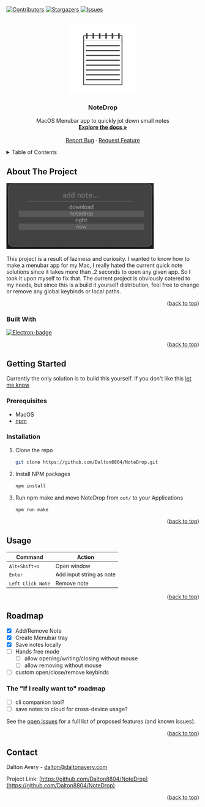 <!-- Improved compatibility of back to top link: See: https://github.com/othneildrew/Best-README-Template/pull/73 -->
<a id="readme-top"></a>
<!--
*** Thanks for checking out the Best-README-Template. If you have a suggestion
*** that would make this better, please fork the repo and create a pull request
*** or simply open an issue with the tag "enhancement".
*** Don't forget to give the project a star!
*** Thanks again! Now go create something AMAZING! :D
-->



<!-- PROJECT SHIELDS -->
<!--
*** I'm using markdown "reference style" links for readability.
*** Reference links are enclosed in brackets [ ] instead of parentheses ( ).
*** See the bottom of this document for the declaration of the reference variables
*** for contributors-url, forks-url, etc. This is an optional, concise syntax you may use.
*** https://www.markdownguide.org/basic-syntax/#reference-style-links
-->
[![Contributors][contributors-shield]][contributors-url]
[![Stargazers][stars-shield]][stars-url]
[![Issues][issues-shield]][issues-url]
<!-- [![project_license][license-shield]][license-url] -->



<!-- PROJECT LOGO -->
<br />
<div align="center">
  <a href="https://github.com/Dalton8804/NoteDrop">
    <img src="public/assets/dockIcon.icns" alt="Logo" width="180" height="180">
  </a>

<h3 align="center">NoteDrop</h3>

  <p align="center">
    MacOS Menubar app to quickly jot down small notes
    <br />
    <a href="https://github.com/Dalton8804/NoteDrop"><strong>Explore the docs »</strong></a>
    <br />
    <br />
    <!-- <a href="https://github.com/Dalton8804/NoteDrop">View Demo</a> -->
    <!-- &middot; -->
    <a href="https://github.com/Dalton8804/NoteDrop/issues/new?labels=bug">Report Bug</a>
    &middot;
    <a href="https://github.com/Dalton8804/NoteDrop/issues/new?labels=enhancement">Request Feature</a>
  </p>
</div>



<!-- TABLE OF CONTENTS -->
<details>
  <summary>Table of Contents</summary>
  <ol>
    <li>
      <a href="#about-the-project">About The Project</a>
      <ul>
        <li><a href="#built-with">Built With</a></li>
      </ul>
    </li>
    <li>
      <a href="#getting-started">Getting Started</a>
      <ul>
        <li><a href="#prerequisites">Prerequisites</a></li>
        <li><a href="#installation">Installation</a></li>
      </ul>
    </li>
    <li><a href="#usage">Usage</a></li>
    <li>
      <a href="#roadmap">Roadmap</a>
      <ul>
        <li><a href='#the-If-I-really-want-to-roadmap'>The "If I really want to" roadmap</a></li>
      </ul>
    </li>
    <!-- <li><a href="#contributing">Contributing</a></li>
    <li><a href="#license">License</a></li> -->
    <li><a href="#contact">Contact</a></li>
    <li><a href="#acknowledgments">Acknowledgments</a></li>
  </ol>
</details>



<!-- ABOUT THE PROJECT -->
## About The Project

[![NoteDrop Screen Shot][product-screenshot]](https://github.com/Dalton8804/NoteDrop)

This project is a result of laziness and curiosity. I wanted to know how to make a menubar app for my Mac, I really hated the current quick note solutions since it takes more than .2 seconds to open any given app. So I took it upon myself to fix that. The current project is obviously catered to my needs, but since this is a build it yourself distribution, feel free to change or remove any global keybinds or local paths.

<p align="right">(<a href="#readme-top">back to top</a>)</p>



### Built With

[![Electron-badge]][Electron-url]

<p align="right">(<a href="#readme-top">back to top</a>)</p>



<!-- GETTING STARTED -->
## Getting Started

Currently the only solution is to build this yourself. If you don't like this [let me know](#contact)

### Prerequisites

- MacOS
- [npm](https://docs.npmjs.com/downloading-and-installing-node-js-and-npm)

### Installation

1. Clone the repo
   ```sh
   git clone https://github.com/Dalton8804/NoteDrop.git
   ```
2. Install NPM packages
   ```sh
   npm install
   ```
3. Run npm make and move NoteDrop from `out/` to your Applications
   ```sh
   npm run make
   ```

<p align="right">(<a href="#readme-top">back to top</a>)</p>



<!-- USAGE -->
## Usage

| Command  | Action |
| ------------- | ------------- |
| `Alt+Shift+o`  | Open window  |
| `Enter`  | Add input string as note  |
| `Left Click Note` | Remove note |


<p align="right">(<a href="#readme-top">back to top</a>)</p>



<!-- ROADMAP -->
## Roadmap

- [x] Add/Remove Note
- [x] Create Menubar tray
- [x] Save notes locally
- [ ] Hands free mode
  - [ ] allow opening/writing/closing without mouse
  - [ ] allow removing without mouse
- [ ] custom open/close/remove keybinds

### The "If I really want to" roadmap

- [ ] cli companion tool?
- [ ] save notes to cloud for cross-device usage?

See the [open issues](https://github.com/Dalton8804/NoteDrop/issues) for a full list of proposed features (and known issues).

<p align="right">(<a href="#readme-top">back to top</a>)</p>



<!-- CONTRIBUTING
## Contributing

Contributions are what make the open source community such an amazing place to learn, inspire, and create. Any contributions you make are **greatly appreciated**.

If you have a suggestion that would make this better, please fork the repo and create a pull request. You can also simply open an issue with the tag "enhancement".
Don't forget to give the project a star! Thanks again!

1. Fork the Project
2. Create your Feature Branch (`git checkout -b feature/AmazingFeature`)
3. Commit your Changes (`git commit -m 'Add some AmazingFeature'`)
4. Push to the Branch (`git push origin feature/AmazingFeature`)
5. Open a Pull Request

<p align="right">(<a href="#readme-top">back to top</a>)</p>

### Top contributors:

<a href="https://github.com/Dalton8804/NoteDrop/graphs/contributors">
  <img src="https://contrib.rocks/image?repo=Dalton8804/NoteDrop" alt="contrib.rocks image" />
</a> -->


<!-- LICENSE -->
<!-- ## License

Distributed under the project_license. See `LICENSE.txt` for more information.

<p align="right">(<a href="#readme-top">back to top</a>)</p> -->



<!-- CONTACT -->
## Contact

Dalton Avery - dalton@daltonavery.com

Project Link: [https://github.com/Dalton8804/NoteDrop](https://github.com/Dalton8804/NoteDrop)

<p align="right">(<a href="#readme-top">back to top</a>)</p>



<!-- ACKNOWLEDGMENTS -->
<!-- ## Acknowledgments

* []()
* []()
* []() -->

<!-- <p align="right">(<a href="#readme-top">back to top</a>)</p> -->



<!-- MARKDOWN LINKS & IMAGES -->
<!-- https://www.markdownguide.org/basic-syntax/#reference-style-links -->
[contributors-shield]: https://img.shields.io/github/contributors/Dalton8804/NoteDrop.svg?style=for-the-badge
[contributors-url]: https://github.com/Dalton8804/NoteDrop/graphs/contributors
[stars-shield]: https://img.shields.io/github/stars/Dalton8804/NoteDrop.svg?style=for-the-badge
[stars-url]: https://github.com/Dalton8804/NoteDrop/stargazers
[issues-shield]: https://img.shields.io/github/issues/Dalton8804/NoteDrop.svg?style=for-the-badge
[issues-url]: https://github.com/Dalton8804/NoteDrop/issues
[license-shield]: https://img.shields.io/github/license/Dalton8804/NoteDrop.svg?style=for-the-badge
[license-url]: https://github.com/Dalton8804/NoteDrop/blob/master/LICENSE.txt
[product-screenshot]: public/assets/NoteDropscreenshot.png
[Electron-badge]: https://img.shields.io/badge/electron-000000?style=for-the-badge&logo=electron&logoColor=white
[Electron-url]: https://www.electronjs.org/
[Typescript-badge]: https://img.shields.io/badge/Typescript-000000?style=for-the-badge&logo=typescript&logoColor=white
[Typescript-url]: https://www.typescriptlang.org/